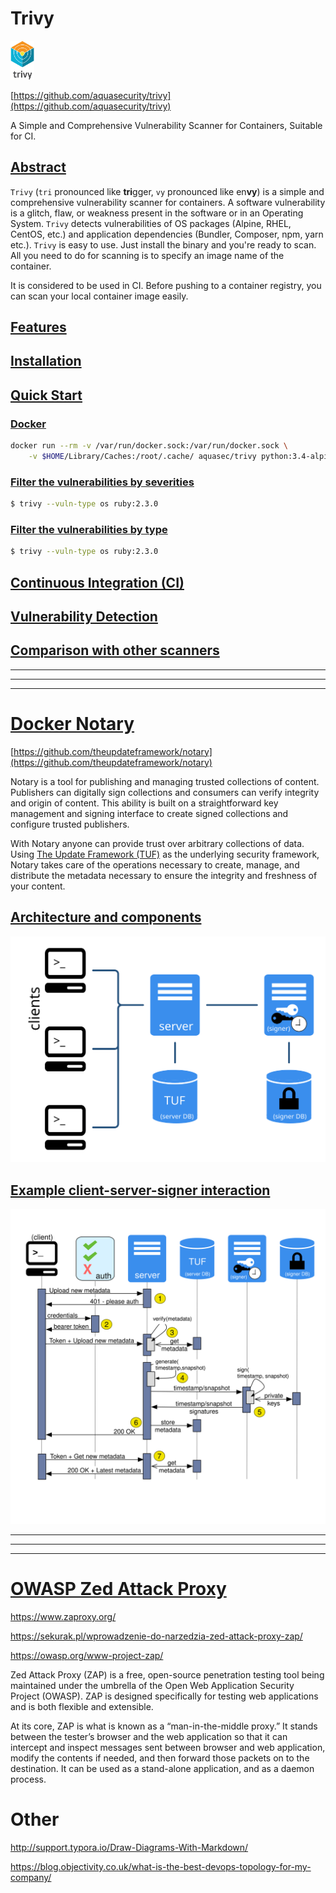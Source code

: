 # Trivy

<img src="images/trivy-logo.png" alt="trivy-logo" style="zoom:25%;" width="150"/>

[https://github.com/aquasecurity/trivy](https://github.com/aquasecurity/trivy)

A Simple and Comprehensive Vulnerability Scanner for Containers, Suitable for CI.

## [Abstract](https://github.com/aquasecurity/trivy#abstract)

`Trivy` (`tri` pronounced like **tri**gger, `vy` pronounced like en**vy**) is a simple and comprehensive vulnerability scanner for containers. A software vulnerability is a glitch, flaw, or weakness present in the software or in an Operating System. `Trivy` detects vulnerabilities of OS packages (Alpine, RHEL, CentOS, etc.) and application dependencies (Bundler, Composer, npm, yarn etc.). `Trivy` is easy to use. Just install the binary and you're ready to scan. All you need to do for scanning is to specify an image name of the container.

It is considered to be used in CI. Before pushing to a container registry, you can scan your local container image easily.

## [Features](https://github.com/aquasecurity/trivy#features)

## [Installation](https://github.com/aquasecurity/trivy#installation)

## [Quick Start](https://github.com/aquasecurity/trivy#quick-start)

### [Docker](https://github.com/aquasecurity/trivy#docker)

```sh
docker run --rm -v /var/run/docker.sock:/var/run/docker.sock \
    -v $HOME/Library/Caches:/root/.cache/ aquasec/trivy python:3.4-alpine
```

### [Filter the vulnerabilities by severities](https://github.com/aquasecurity/trivy#filter-the-vulnerabilities-by-severities)

```sh
$ trivy --vuln-type os ruby:2.3.0
```

### [Filter the vulnerabilities by type](https://github.com/aquasecurity/trivy#filter-the-vulnerabilities-by-type)

```sh
$ trivy --vuln-type os ruby:2.3.0
```



## [Continuous Integration (CI)](https://github.com/aquasecurity/trivy#continuous-integration-ci)

## [Vulnerability Detection](https://github.com/aquasecurity/trivy#vulnerability-detection)

## [Comparison with other scanners](https://github.com/aquasecurity/trivy#comparison-with-other-scanners)



------

------

------


# [Docker Notary](https://docs.docker.com/notary/getting_started/)

[https://github.com/theupdateframework/notary](https://github.com/theupdateframework/notary)

Notary is a tool for publishing and managing trusted collections of content. Publishers can digitally sign collections and consumers can verify integrity and origin of content. This ability is built on a straightforward key management and signing interface to create signed collections and configure trusted publishers.

With Notary anyone can provide trust over arbitrary collections of data. Using [The Update Framework (TUF)](https://www.theupdateframework.com/) as the underlying security framework, Notary takes care of the operations necessary to create, manage, and distribute the metadata necessary to ensure the integrity and freshness of your content.

## [Architecture and components](https://docs.docker.com/notary/service_architecture/)

![](images/notary-service-architecture.svg)

## [Example client-server-signer interaction](https://docs.docker.com/notary/service_architecture/)

![](images/notary-metadata-sequence.svg)



------

------

------


# [OWASP Zed Attack Proxy](https://www.zaproxy.org/)

https://www.zaproxy.org/

https://sekurak.pl/wprowadzenie-do-narzedzia-zed-attack-proxy-zap/

https://owasp.org/www-project-zap/



Zed Attack Proxy (ZAP) is a free, open-source penetration testing tool being maintained under the umbrella of the Open Web Application Security Project (OWASP). ZAP is designed specifically for testing web applications and is both flexible and extensible.

At its core, ZAP is what is known as a “man-in-the-middle proxy.” It stands between the tester’s browser and the web application so that it can intercept and inspect messages sent between browser and web application, modify the contents if needed, and then forward those packets on to the destination. It can be used as a stand-alone application, and as a daemon process.







# Other

http://support.typora.io/Draw-Diagrams-With-Markdown/

https://blog.objectivity.co.uk/what-is-the-best-devops-topology-for-my-company/

